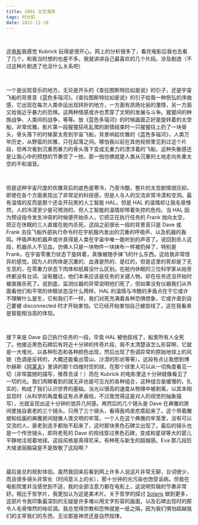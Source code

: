 ```yaml
---
title: 2001 太空漫游
tags: 时光机
date: 2022-12-10
---
```


<br/>

这[电影](https://movie.douban.com/subject/1292226/)我感觉 Kubrick 玩得是很开心。网上的分析很多了，看完电影后我也去看了几个，和我当时想的也差不多。我就讲讲自己最喜欢的几个片段。涉及剧透（不过这种片剧透了也没什么关系吧）

<br/>

一个是出现音乐的地方，无论是开头的《查拉图斯特拉如是说》的引子，还是宇宙飞船的背景音《蓝色多瑙河》。《查拉图斯特拉如是说》的引子给我一种恢弘的序曲感，它出现在每次人类命运出现转折的地方，一方面有昂扬壮丽的激情，另一方面又给我近乎暴力的恐惧。这两种情感或许也贯穿了文明的发展与斗争。猩猩间的种族战争、人类间的战争，等等。放《蓝色多瑙河》的时候画面正好是旋转着的太空船，非常优雅。影片第一段猩猩狂吼乱爬的剧情结束时一只猩猩往上扔了一块骨头，骨头落下的时候蒙太奇到宇宙飞船，背景响起优雅的《蓝色多瑙河》，人类万年历史，从野蛮的优雅，只在起落之间。哪怕我以前在其他视频里见到过这个片段，但再次看到沉重而暴力的骨头落下变成无重力的漂浮着的飞船，这种失衡感还是让我心中的预想的节奏空了一拍，那一拍仿佛就是人类从沉重的土地走向失重太空的不和谐音。

<br/>

但是这种宇宙尺度的优雅背后的底色是寒冷，乃至冷酷，整片的太空剧情很压抑，即使在各个方面表现出了非常足的科技感，但是人与人的交流非常冷漠和空洞。最有温情的反而是那个还会开玩笑的人工智能 HAL。但是 HAL 的温情却让我毛骨悚然。人的冷漠至少是可预测的，但人工智能的温情却带着失控的危险。当 HAL 因为预设指令发生冲突的时候便开始杀人，它把正在执行任务的 Frank 抛向太空，把正在休眠的三人直接在舱内杀死。这段之前很长一段的背景音只是 Dave 或 Frank 去往飞船外部执行命令时在宇航服内发出的沉重的呼吸声、以及机器的轰鸣。呼吸声和机器声或许真得是人类在宇宙中唯一能听到的声音了。说回到杀人这段，机器杀人不见血，仿佛人只是一块物件一块抹布一样被扔掉了，特别是 Frank，在宇宙零重力状态下旋转着，真像被随手弹飞的什么东西。这给我非常怪异的感觉。因为人的肉体是沉重的、血液是热的、是红的，但是这里的死却是了无生息的，在零重力状态下肉体和纸屑没什么区别。在舱内休眠的三位科学家从始至终都没有台词、没有醒过，他们本来应该是任务的关键人物，却在任务还没开始时被直接杀死了。说到底，监测仪器的异常说明他们死了，但如果没有仪器我们从外面看他们和平常的休眠状态没什么两样。HAL 的温情与冷酷的矛盾点在于它或许不理解什么是生，它和我们不一样，我们对死充满着各种恐惧想象，它或许直到自己要被 disconnected 时才开始害怕。它已经开始害怕自己被拔线了，这在我看来是智能相当高的体现。

<br/>

接下来是 Dave 自己执行任务的一段，毕竟 HAL 被他拔线了，船里所有人全死了。他接近黑色石碑后有将近十分钟的传奇片段，我不太清楚该怎么形容啊，它就是一大堆光、以各种形态和各种颜色出现，然后出现了色调异常的原始地球上的风貌（色调是反转的，大概还能看出雪山、沙漠的形状等等）。这段有点让我想到博尔赫斯《[阿莱夫](https://book.douban.com/subject/25796122/)》里讲的那个四维时空的球，在那个球里人可以从一切角度看见一切（非常震撼的描写，推荐去读！）而在 Kubrick 的电影里这十分钟就像看见了一切的光。我们肉眼看到的就无非也是可见光的各种组合，这种组合是缓慢的，扎实的，构成了我们认识世界的基础。当光以很高的速度从物理中被剥离，以其本相显现时（从科学的角度看这有点矛盾哈，不过我觉得这是对人的视觉的抽象描写），光就呈现出这十分钟的诡异几何感。再然后的几个镜头是 Dave 在典雅的房间里独自衰老的三个镜头。只用了三个镜头，看得我鸡皮疙瘩起来了。这个带着雕塑和绘画的典雅房间就像人类文明的牢笼，一个人在这个典雅的牢笼里，没有可以交流的人，衰老到连手都抬不起来了，这时那块黑色石碑又出现了。最后的镜头也是一个传世镜头，即将老死的 Dave 的视线穿过黑色石碑，变成和星球等大的婴儿平静地注视着地球。这段风格是真得尼采，有种死与新生的超越感。Eva 那几段巨大绫波丽脑袋是不是致敬了这段啊？

<br/>

最后是总的观影体验。虽然我回来后看到网上许多人说这片非常无聊，台词很少，而且很多镜头非常长（时间意义上的长），那十分钟的光污染也饱受诟病。但我在电影院里并没感觉到不适，我的全部注意力都在电影上，这说明剪辑的节奏非常好。相比于哲学片，我更加认为这是美术片。关于哲学的探讨 [Solaris](https://tianxianzi.me/2022/12/10/solaris/) 做到更多，这部片令我印象最深刻的无疑是许多难以用文字形容的画面，以及石碑出现时的那令人毛骨悚然的咏叹调。我总觉得宗教和恐怖就是一纸之隔，因为我们惧怕超越我们的主宰我们的东西，无论那是神灵还是自然规律。